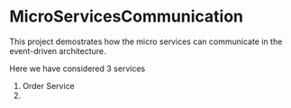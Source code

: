 # MicroServicesCommunication
 
This project demostrates how the micro services can communicate in the event-driven architecture.

Here we have considered 3 services
1. Order Service
2. 
